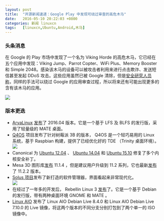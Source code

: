 ```yaml
---
layout: post
title:	"开源新闻速递：Google Play 中发现可绕过审查的高危木马"
date:	2016-05-10 20:22:03 +0800 
categories:	新闻 linuxcn 
tags:	[linuxcn,Ubuntu,Android,木马]
---
```



### 头条消息


在 Google 的 Play 市场中发现了一个名为 Viking Horde 的高危木马，它已经在五个应用中发现：Viking Jump、Parrot Copter、WiFi Plus、Memory Booster 和 Simple 2048。感染该木马的设备可以被攻击者利用来进行点击欺诈、发送短信甚至发起 DDoS 攻击。这些应用虽然已被 Google 清除，但是[安全研究人员称](http://blog.checkpoint.com/2016/05/09/viking-horde-a-new-type-of-android-malware-on-google-play/)，同样的手法可以绕过 Google 的应用审查过程，所以将来还有可能出现更多的含有该木马的应用。 


![](/Asserts/Images//attachment/album/201605/10/202205c8hcoky2mfc2u2ss.jpg)


### 版本更迭


* [AryaLinux](http://aryalinux.org/) [发布](http://aryalinux.org/releaseNotes.php?id=1)了 2016.04 版本。它是一个基于 LFS 及 BLFS 的发行版，采用了轻量级的 MATE 桌面。
* [Q4OS](http://www.q4os.org/) 项目发布了针对树莓派 3B 的版本， Q4OS 是一个轻巧易用的 Linux 系统，基于 Raspbian 构建，提供了已经优化好的 TDE （Trinity 桌面环境）。  
![](/Asserts/Images//attachment/album/201605/10/202205jh6361uxz8drf6r3.jpg)
* Canonical 为 [Ubuntu 12.04](http://www.ubuntu.com/usn/usn-2967-1/) 、 [Ubuntu 14.04](http://www.ubuntu.com/usn/usn-2968-1/) 和 [Ubuntu 15.10](http://www.ubuntu.com/usn/usn-2971-1/) 修复了多个内核安全补丁。
* Mesa 3D 图形库[发布](https://lists.freedesktop.org/archives/mesa-announce/2016-May/000214.html) 11.1.4 ，但是建议用户升级到 11.2 系列，它也最新[发布](https://lists.freedesktop.org/archives/mesa-announce/2016-May/000213.html)了 11.2.2 版本。
* [Solus 项目](https//solus-project.com)发布了新打造的软件管理器，界面看起来非常现代化。  
![](/Asserts/Images//attachment/album/201605/10/202206piil3eq3ir9kgo3i.jpg)
* 在经过了一年多的开发后， Rebellin Linux 3 [发布](https://therebellin.com/rebellin-linux-v3-released/)了。它是一个基于 Debian 的发行版，带有两种桌面环境 GNOME 和 MATE 。
* [Linux AIO](http://linuxaio.net/) 发布了 Linux AIO Debian Live 8.4.0 和 Linux AIO Debian Live 7.10.0 的 Live 镜像，将这两个版本的不同分支分别打包到了两个单一的 ISO 镜像中。
